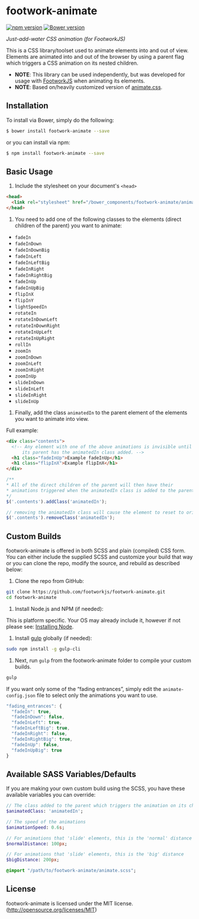 # footwork-animate

[![npm version](https://badge.fury.io/js/footwork-animate.png)](https://badge.fury.io/js/footwork-animate) [![Bower version](https://badge.fury.io/bo/footwork-animate.png)](https://badge.fury.io/bo/footwork-animate)

*Just-add-water CSS animation (for FootworkJS)*

This is a CSS library/toolset used to animate elements into and out of view. Elements are animated into and out of the browser by using a parent flag which triggers a CSS animation on its nested children.

* **NOTE**: This library can be used independently, but was developed for usage with [FootworkJS](https://github.com/footworkjs/footwork) when animating its elements.
* **NOTE**: Based on/heavily customized version of [animate.css](https://github.com/daneden/animate.css).

## Installation

To install via Bower, simply do the following:

```bash
$ bower install footwork-animate --save
```
or you can install via npm:

```bash
$ npm install footwork-animate --save
```

## Basic Usage

1. Include the stylesheet on your document's `<head>`

  ```html
  <head>
    <link rel="stylesheet" href="/bower_components/footwork-animate/animate.min.css">
  </head>
  ```

1. You need to add one of the following classes to the elements (direct children of the parent) you want to animate:

  * `fadeIn`
  * `fadeInDown`
  * `fadeInDownBig`
  * `fadeInLeft`
  * `fadeInLeftBig`
  * `fadeInRight`
  * `fadeInRightBig`
  * `fadeInUp`
  * `fadeInUpBig`
  * `flipInX`
  * `flipInY`
  * `lightSpeedIn`
  * `rotateIn`
  * `rotateInDownLeft`
  * `rotateInDownRight`
  * `rotateInUpLeft`
  * `rotateInUpRight`
  * `rollIn`
  * `zoomIn`
  * `zoomInDown`
  * `zoomInLeft`
  * `zoomInRight`
  * `zoomInUp`
  * `slideInDown`
  * `slideInLeft`
  * `slideInRight`
  * `slideInUp`

1. Finally, add the class `animatedIn` to the parent element of the elements you want to animate into view.

  Full example:

  ```html
  <div class="contents">
    <!-- Any element with one of the above animations is invisible until
        its parent has the animatedIn class added. -->
    <h1 class="fadeInUp">Example fadeInUp</h1>
    <h1 class="flipInX">Example flipInX</h1>
  </div>
  ```

  ```javascript
  /**
  * All of the direct children of the parent will then have their
  * animations triggered when the animatedIn class is added to the parent.
  */
  $('.contents').addClass('animatedIn');

  // removing the animatedIn class will cause the element to reset to original starting, invisible state
  $('.contents').removeClass('animatedIn');
  ```

## Custom Builds

footwork-animate is offered in both SCSS and plain (compiled) CSS form. You can either include the supplied SCSS and customize your build that way or you can clone the repo, modify the source, and rebuild as described below:

1. Clone the repo from GitHub:

  ```sh
  git clone https://github.com/footworkjs/footwork-animate.git
  cd footwork-animate
  ```

1. Install Node.js and NPM (if needed):

  This is platform specific. Your OS may already include it, however if not please see: [Installing Node](https://docs.npmjs.com/getting-started/installing-node).

1. Install [gulp](http://gulpjs.com/) globally (if needed):

  ```sh
  sudo npm install -g gulp-cli
  ```

1. Next, run `gulp` from the footwork-animate folder to compile your custom builds.

  ```sh
  gulp
  ```

  If you want only some of the “fading entrances”, simply edit the `animate-config.json` file to select only the animations you want to use.

  ```javascript
  "fading_entrances": {
    "fadeIn": true,
    "fadeInDown": false,
    "fadeInLeft": true,
    "fadeInLeftBig": true,
    "fadeInRight": false,
    "fadeInRightBig": true,
    "fadeInUp": false,
    "fadeInUpBig": true
  }
  ```

## Available SASS Variables/Defaults

If you are making your own custom build using the SCSS, you have these available variables you can override:

```SASS
// The class added to the parent which triggers the animation on its children
$animatedClass: 'animatedIn';

// The speed of the animations
$animationSpeed: 0.6s;

// For animations that 'slide' elements, this is the 'normal' distance
$normalDistance: 100px;

// For animations that 'slide' elements, this is the 'big' distance
$bigDistance: 200px;

@import "/path/to/footwork-animate/animate.scss";
```

## License
footwork-animate is licensed under the MIT license. (http://opensource.org/licenses/MIT)
